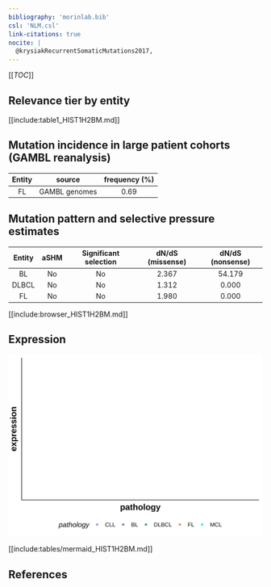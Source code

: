 ```yaml
---
bibliography: 'morinlab.bib'
csl: 'NLM.csl'
link-citations: true
nocite: |
  @krysiakRecurrentSomaticMutations2017, 
---
```

[[_TOC_]]


## Relevance tier by entity

[[include:table1_HIST1H2BM.md]]

## Mutation incidence in large patient cohorts (GAMBL reanalysis)

|Entity|source       |frequency (%)|
|:------:|:-------------:|:-------------:|
|FL    |GAMBL genomes|0.69         |

## Mutation pattern and selective pressure estimates

|Entity|aSHM|Significant selection|dN/dS (missense)|dN/dS (nonsense)|
|:------:|:----:|:---------------------:|:----------------:|:----------------:|
|BL    |No  |No                   |2.367           |54.179          |
|DLBCL |No  |No                   |1.312           | 0.000          |
|FL    |No  |No                   |1.980           | 0.000          |




[[include:browser_HIST1H2BM.md]]

## Expression
![](images/gene_expression/HIST1H2BM_by_pathology.svg)
<!-- ORIGIN: krysiakRecurrentSomaticMutations2017b -->
<!-- FL: krysiakRecurrentSomaticMutations2017b -->

[[include:tables/mermaid_HIST1H2BM.md]]

## References
